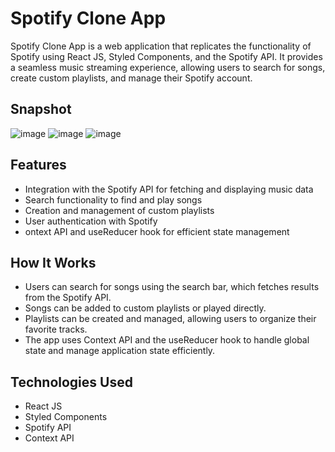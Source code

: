 # Spotify Clone App

Spotify Clone App is a web application that replicates the functionality of Spotify using React JS, Styled Components, and the Spotify API. It provides a seamless music streaming experience, allowing users to search for songs, create custom playlists, and manage their Spotify account.


## Snapshot
![image](https://github.com/user-attachments/assets/adabf4f8-d732-4ab8-b7ca-df94c64d2d02)
![image](https://github.com/user-attachments/assets/517ff0a1-3b25-41fb-b3a1-631412ed4a4c)
![image](https://github.com/user-attachments/assets/5933772c-ae02-4eda-8b0c-f3671d80c92b)


## Features
- Integration with the Spotify API for fetching and displaying music data
- Search functionality to find and play songs
- Creation and management of custom playlists
- User authentication with Spotify
- ontext API and useReducer hook for efficient state management

## How It Works
- Users can search for songs using the search bar, which fetches results from the Spotify API.
- Songs can be added to custom playlists or played directly.
- Playlists can be created and managed, allowing users to organize their favorite tracks.
- The app uses Context API and the useReducer hook to handle global state and manage application state efficiently.

## Technologies Used
- React JS
- Styled Components
- Spotify API
- Context API

